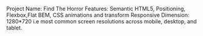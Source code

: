 Project Name: Find The Horror
Features: Semantic HTML5, Positioning, Flexbox,Flat BEM, CSS animations and transform
Responsive Dimension: 1280\*720 i.e most common screen resolutions across mobile, desktop, and tablet.
